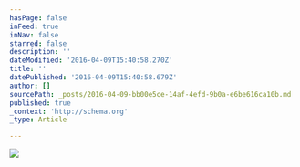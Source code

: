 ```yaml
---
hasPage: false
inFeed: true
inNav: false
starred: false
description: ''
dateModified: '2016-04-09T15:40:58.270Z'
title: ''
datePublished: '2016-04-09T15:40:58.679Z'
author: []
sourcePath: _posts/2016-04-09-bb00e5ce-14af-4efd-9b0a-e6be616ca10b.md
published: true
_context: 'http://schema.org'
_type: Article

---
```

![](https://the-grid-user-content.s3-us-west-2.amazonaws.com/0b7b9ac0-adf0-4f2f-b834-fa841f68416e.jpg)